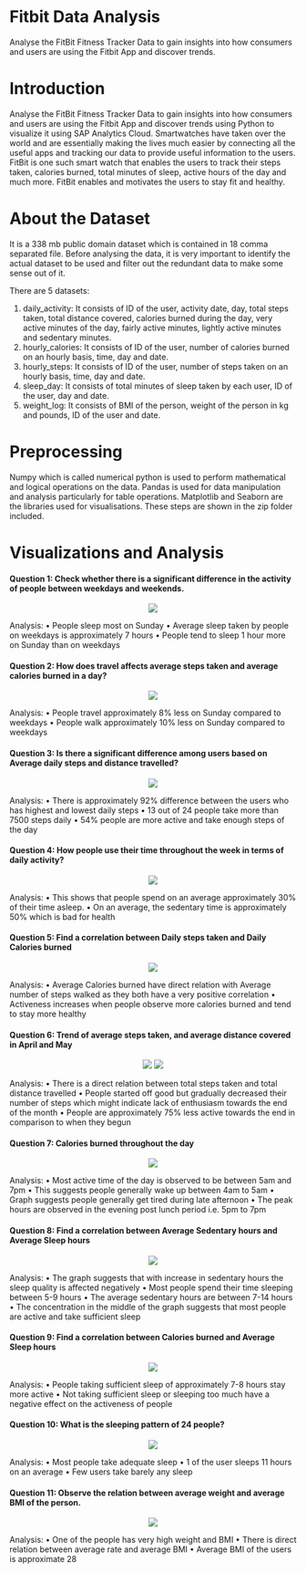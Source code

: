 # Fitbit Data Analysis
Analyse the FitBit Fitness Tracker Data to gain insights into how consumers and users are using the Fitbit App and discover trends.

# Introduction
Analyse the FitBit Fitness Tracker Data to gain insights into how consumers and users are using the Fitbit App and discover trends using Python to visualize it using SAP Analytics Cloud. Smartwatches have taken over the world and are essentially making the lives much easier by connecting all the useful apps and tracking our data to provide useful information to the users. FitBit is one such smart watch that enables the users to track their steps taken, calories burned, total minutes of sleep, active hours of the day and much more. FitBit enables and motivates the users to stay fit and healthy.

# About the Dataset
It is a 338 mb public domain dataset which is contained in 18 comma separated file. Before analysing the data, it is very important to identify the actual dataset to be used and filter out the redundant data to make some sense out of it.

There are 5 datasets:
1. daily_activity: It consists of ID of the user, activity date, day, total steps taken, total distance covered, calories burned during the day, very          active minutes of the day, fairly active minutes, lightly active minutes and sedentary minutes.     
2. hourly_calories: It consists of ID of the user, number of calories burned on an hourly basis, time, day and date.
3. hourly_steps: It consists of ID of the user, number of steps taken on an hourly basis, time, day and date.
4. sleep_day: It consists of total minutes of sleep taken by each user, ID of the user, day and date.
5. weight_log: It consists of BMI of the person, weight of the person in kg and pounds, ID of the user and date.

# Preprocessing

Numpy which is called numerical python is used to perform mathematical and logical operations on the data. Pandas is used for data manipulation and analysis particularly for table operations. Matplotlib and Seaborn are the libraries used for visualisations. These steps are shown in the zip folder included. 

# Visualizations and Analysis

#### Question 1: Check whether there is a significant difference in the activity of people between weekdays and weekends.

<p align="center">
 <img src= "Images/FitbitQ1.png">
</p>

Analysis:
  • People sleep most on Sunday
  • Average sleep taken by people on weekdays is approximately 7 hours
  • People tend to sleep 1 hour more on Sunday than on weekdays

#### Question 2: How does travel affects average steps taken and average calories burned in a day?

<p align="center">
 <img src= "Images/FitbitQ2.png">
</p>

Analysis:
  • People travel approximately 8% less on Sunday compared to weekdays
  • People walk approximately 10% less on Sunday compared to weekdays

#### Question 3: Is there a significant difference among users based on Average daily steps and distance travelled?

<p align="center">
 <img src= "Images/FitbitQ3.png">
</p>

Analysis:
  • There is approximately 92% difference between the users who has highest and lowest daily steps
  • 13 out of 24 people take more than 7500 steps daily
  • 54% people are more active and take enough steps of the day

#### Question 4: How people use their time throughout the week in terms of daily activity?

<p align="center">
 <img src= "Images/FitbitQ4.png">
</p>

Analysis:
  • This shows that people spend on an average approximately 30% of their time asleep.
  • On an average, the sedentary time is approximately 50% which is bad for health

#### Question 5: Find a correlation between Daily steps taken and Daily Calories burned

<p align="center">
 <img src= "Images/FitbitQ5.png">
</p>

Analysis:
  • Average Calories burned have direct relation with Average number of steps walked as they both have a very positive correlation
  • Activeness increases when people observe more calories burned and tend to stay more healthy

#### Question 6: Trend of average steps taken, and average distance covered in April and May

<p align="center">
 <img src= "Images/FitbitQ6A.png">
  <img src= "Images/FitbitQ6B.png">
</p>

Analysis:
  • There is a direct relation between total steps taken and total distance travelled
  • People started off good but gradually decreased their number of steps which might indicate lack of enthusiasm towards the end of the month
  • People are approximately 75% less active towards the end in comparison to when they begun

#### Question 7: Calories burned throughout the day

<p align="center">
 <img src= "Images/FitbitQ7.png">
</p>

Analysis:
  • Most active time of the day is observed to be between 5am and 7pm
  • This suggests people generally wake up between 4am to 5am
  • Graph suggests people generally get tired during late afternoon
  • The peak hours are observed in the evening post lunch period i.e. 5pm to 7pm

#### Question 8: Find a correlation between Average Sedentary hours and Average Sleep hours

<p align="center">
 <img src= "Images/FitbitQ8.png">
</p>

Analysis:
  • The graph suggests that with increase in sedentary hours the sleep quality is affected negatively
  • Most people spend their time sleeping between 5-9 hours
  • The average sedentary hours are between 7-14 hours
  • The concentration in the middle of the graph suggests that most people are active and take sufficient sleep

#### Question 9: Find a correlation between Calories burned and Average Sleep hours

<p align="center">
 <img src= "Images/FitbitQ9.png">
</p>

Analysis:
  • People taking sufficient sleep of approximately 7-8 hours stay more active
  • Not taking sufficient sleep or sleeping too much have a negative effect on the activeness of people

#### Question 10: What is the sleeping pattern of 24 people?

<p align="center">
 <img src= "Images/FitbitQ10.png">
</p>

Analysis:
  • Most people take adequate sleep
  • 1 of the user sleeps 11 hours on an average
  • Few users take barely any sleep

#### Question 11: Observe the relation between average weight and average BMI of the person.

<p align="center">
 <img src= "Images/FitbitQ11.png">
</p>

Analysis:
  • One of the people has very high weight and BMI
  • There is direct relation between average rate and average BMI
  • Average BMI of the users is approximate 28

